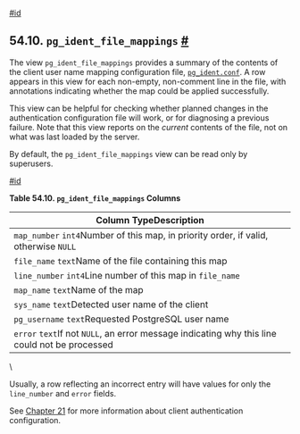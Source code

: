[#id](#VIEW-PG-IDENT-FILE-MAPPINGS)

## 54.10. `pg_ident_file_mappings` [#](#VIEW-PG-IDENT-FILE-MAPPINGS)



The view `pg_ident_file_mappings` provides a summary of the contents of the client user name mapping configuration file, [`pg_ident.conf`](auth-username-maps). A row appears in this view for each non-empty, non-comment line in the file, with annotations indicating whether the map could be applied successfully.

This view can be helpful for checking whether planned changes in the authentication configuration file will work, or for diagnosing a previous failure. Note that this view reports on the *current* contents of the file, not on what was last loaded by the server.

By default, the `pg_ident_file_mappings` view can be read only by superusers.

[#id](#id-1.10.5.14.6)

**Table 54.10. `pg_ident_file_mappings` Columns**

| Column TypeDescription                                                                        |
| --------------------------------------------------------------------------------------------- |
| `map_number` `int4`Number of this map, in priority order, if valid, otherwise `NULL`          |
| `file_name` `text`Name of the file containing this map                                        |
| `line_number` `int4`Line number of this map in `file_name`                                    |
| `map_name` `text`Name of the map                                                              |
| `sys_name` `text`Detected user name of the client                                             |
| `pg_username` `text`Requested PostgreSQL user name                                            |
| `error` `text`If not `NULL`, an error message indicating why this line could not be processed |

\


Usually, a row reflecting an incorrect entry will have values for only the `line_number` and `error` fields.

See [Chapter 21](client-authentication) for more information about client authentication configuration.